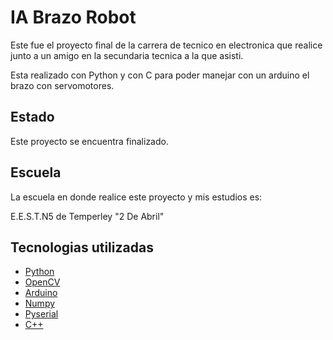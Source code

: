 # IA Brazo Robot

Este fue el proyecto final de la carrera de tecnico en electronica que realice junto a un amigo en la secundaria tecnica a la que asisti.

Esta realizado con Python y con C para poder manejar con un arduino el brazo con servomotores.

## Estado

Este proyecto se encuentra finalizado.

## Escuela

La escuela en donde realice este proyecto y mis estudios es:

E.E.S.T.N5 de Temperley "2 De Abril"

## Tecnologias utilizadas

 - [Python](https://www.python.org/)
 - [OpenCV](https://docs.opencv.org/4.x/d6/d00/tutorial_py_root.html)
 - [Arduino](https://www.arduino.cc/)
 - [Numpy](https://numpy.org/)
 - [Pyserial](https://pyserial.readthedocs.io/en/latest/)
 - [C++](https://devdocs.io/cpp/)
